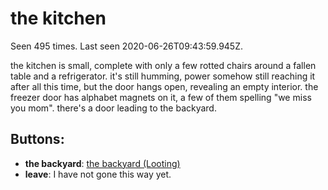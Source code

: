 # the kitchen

Seen 495 times. Last seen 2020-06-26T09:43:59.945Z.

the kitchen is small, complete with only a few rotted chairs around a fallen table and a refrigerator. it's still humming, power somehow still reaching it after all this time, but the door hangs open, revealing an empty interior. the freezer door has alphabet magnets on it, a few of them spelling "we miss you mom". there's a door leading to the backyard.

## Buttons:

- **the backyard**: [the backyard (Looting)](the-backyard--Looting--N8zeuzw.md)
- **leave**: I have not gone this way yet.